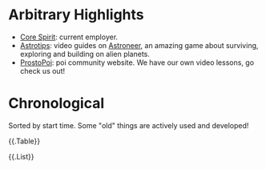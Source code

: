 # Arbitrary Highlights

* [Core Spirit](https://corespirit.com): current employer.
* [Astrotips](https://www.youtube.com/playlist?list=PLfygJGWNJ-9WaNWXim4P7lLwZ0ooSWLQ4): video guides on [Astroneer](https://astroneer.space), an amazing game about surviving, exploring and building on alien planets.
* [ProstoPoi](http://prostopoi.ru): poi community website. We have our own video lessons, go check us out!

# Chronological

Sorted by start time. Some "old" things are actively used and developed!

{{.Table}}

{{.List}}
